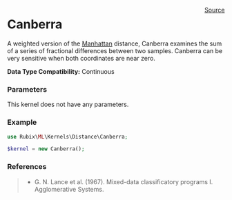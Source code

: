 <span style="float:right;"><a href="https://github.com/RubixML/RubixML/blob/master/src/Kernels/Distance/Canberra.php">Source</a></span>

# Canberra
A weighted version of the [Manhattan](manhattan.md) distance, Canberra examines the sum of a series of fractional differences between two samples. Canberra can be very sensitive when both coordinates are near zero.

**Data Type Compatibility:** Continuous

### Parameters
This kernel does not have any parameters.

### Example
```php
use Rubix\ML\Kernels\Distance\Canberra;

$kernel = new Canberra();
```

### References
>- G. N. Lance et al. (1967). Mixed-data classificatory programs I. Agglomerative Systems.
